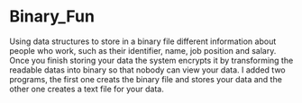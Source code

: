 # Binary_Fun
Using data structures to store in a binary file different information about people who work, such as their identifier, name, job position and salary.
Once you finish storing your data the system encrypts it by transforming the readable datas into binary so that nobody can view your data.
I added two programs, the first one creats the binary file and stores your data and the other one creates a text file for your data.
